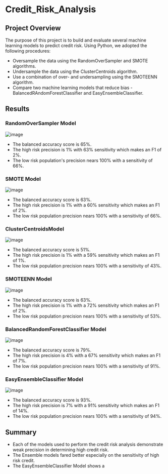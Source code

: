 # Credit_Risk_Analysis

## Project Overview
The purpose of this project is to build and evaluate several machine learning models to predict credit risk.  Using Python, we adopted the following procedures:

- Oversample the data using the RandomOverSampler and SMOTE algorithms.
- Undersample the data using the ClusterCentroids algorithm.
- Use a combination of over- and undersampling using the SMOTEENN algorithm.
- Compare two machine learning models that reduce bias - BalancedRAndomForestClassifier and EasyEnsembleClassifier.

## Results

### RandomOverSampler Model

![image](https://user-images.githubusercontent.com/78937719/124356883-3e565500-dbde-11eb-97dc-ab8e22391ebf.png)

- The balanced accuracy score is 65%.
- The high risk precision is 1% with 63% sensitivity which makes an F1 of 2%.
- The low risk population's precision nears 100% with a sensitivity of 66%.

### SMOTE Model

![image](https://user-images.githubusercontent.com/78937719/124357033-04d21980-dbdf-11eb-8c86-19773530d4f9.png)

- The balanced accuracy score is 63%.
- The high risk precision is 1% with a 60% sensitivity which makes an F1 of 2%.
- The low risk population precision nears 100% with a sensitivity of 66%.

### ClusterCentroidsModel

![image](https://user-images.githubusercontent.com/78937719/124357189-d99bfa00-dbdf-11eb-9c10-2a50b7e64080.png)

- The balanced accuracy score is 51%.
- The high risk precision is 1% with a 59% sensitivity which makes an F1 of 1%.
- The low risk population precision nears 100% with a sensitivity of 43%.

### SMOTEENN Model

![image](https://user-images.githubusercontent.com/78937719/124357294-6777e500-dbe0-11eb-8d1a-0b0a3223f665.png)

- The balanced accuracy score is 63%.
- The high risk precision is 1% with a 72% sensitivity which makes an F1 of 2%.
- The low risk population precision nears 100% with a sensitivity of 53%.

### BalancedRandomForestClassifier Model

![image](https://user-images.githubusercontent.com/78937719/124357423-07ce0980-dbe1-11eb-84a7-831b1ee017ff.png)

- The balanced accuracy score is 79%.
- The high risk precision is 4% with a 67% sensitivity which makes an F1 of 7%.
- The low risk population precision nears 100% with a sensitivity of 91%.

### EasyEnsembleClassifier Model

![image](https://user-images.githubusercontent.com/78937719/124357522-87f46f00-dbe1-11eb-838e-07835cbc6ea7.png)

- The balanced accuracy score is 93%.
- The high risk precision is 7% with a 91% sensitivity which makes an F1 of 14%.
- The low risk population precision nears 100% with a sensitivity of 94%.

## Summary
- Each of the models used to perform the credit risk analysis demonstrate weak precision in determining high credit risk.
- The Ensemble models fared better especially on the sensitivity of high risk credit.
- The EasyEnsembleClassifier Model shows a 

